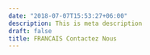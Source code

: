 ```yaml
---
date: "2018-07-07T15:53:27+06:00"
description: This is meta description
draft: false
title: FRANCAIS Contactez Nous
---
```

